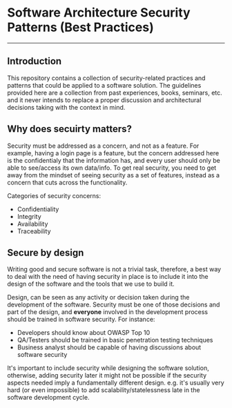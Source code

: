 # Software Architecture Security Patterns (Best Practices)

---

## Introduction
This repository contains a collection of security-related practices and patterns that could be applied to a software solution. The guidelines provided here are a collection from past experiences, books, seminars, etc. and it never intends to replace a proper discussion and architectural decisions taking with the context in mind.


## Why does secuirty matters?

Security must be addressed as a concern, and not as a feature. For example, having a login page is a feature, but the concern addressed here is the confidentialy that the information has, and every user should only be able to see/access its own data/info. To get real security, you need to get away from the mindset of seeing security as a set of features, instead as a concern that cuts across the functionality.
  
  Categories of security concerns:
  - Confidentiality
  - Integrity
  - Availability
  - Traceability

## Secure by design
Writing good and secure software is not a trivial task, therefore, a best way to deal with the need of having security in place is to include it into the design of the software and the tools that we use to build it.

Design, can be seen as any activity or decision taken during the development of the software. Security must be one of those decisions and part of the design, and **everyone** involved in the development process should be trained in software security. For instance:
- Developers should know about OWASP Top 10
- QA/Testers should be trained in basic penetration testing techniques
- Business analyst should be capable of having discussions about software security

It's important to include security while designing the software solution, otherwise, adding security later it might not be possible if the security aspects needed imply a fundamentally different design. e.g. it's usually very hard (or even impossible) to add scalability/statelessness late in the software development cycle.

 

